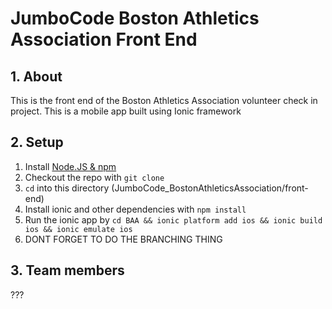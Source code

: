 # JumboCode Boston Athletics Association Front End

## 1. About

This is the front end of the Boston Athletics Association volunteer check in project. This is a mobile app built using Ionic framework

## 2. Setup
1. Install [Node.JS & npm](https://nodejs.org/en/)
2. Checkout the repo with `git clone`
3. `cd` into this directory (JumboCode_BostonAthleticsAssociation/front-end)
4. Install ionic and other dependencies with `npm install`
5. Run the ionic app by `cd BAA && ionic platform add ios && ionic build ios && ionic emulate ios`
6. DONT FORGET TO DO THE BRANCHING THING

## 3. Team members
???